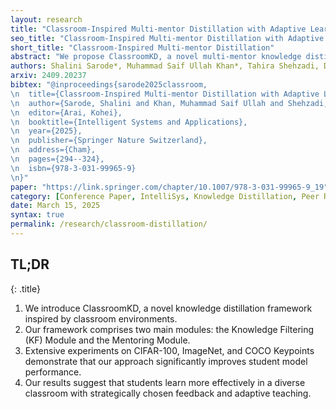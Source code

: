 ```yaml
---
layout: research
title: "Classroom-Inspired Multi-mentor Distillation with Adaptive Learning Strategies"
seo_title: "Classroom-Inspired Multi-mentor Distillation with Adaptive Learning Strategies"
short_title: "Classroom-Inspired Multi-mentor Distillation"
abstract: "We propose ClassroomKD, a novel multi-mentor knowledge distillation framework inspired by classroom environments to enhance knowledge transfer between the student and multiple mentors with different knowledge levels. Unlike traditional methods that rely on fixed mentor-student relationships, our framework dynamically selects and adapts the teaching strategies of diverse mentors based on their effectiveness for each data sample. ClassroomKD comprises two main modules: the Knowledge Filtering (KF) module and the Mentoring module. The KF Module dynamically ranks mentors based on their performance for each input, activating only high-quality mentors to minimize error accumulation and prevent information loss. The Mentoring Module adjusts the distillation strategy by tuning each mentor's influence according to the dynamic performance gap between the student and mentors, effectively modulating the learning pace. Extensive experiments on image classification (CIFAR-100 and ImageNet) and 2D human pose estimation (COCO Keypoints and MPII Human Pose) demonstrate that ClassroomKD outperforms existing knowledge distillation methods for different network architectures. Our results highlight that a dynamic and adaptive approach to mentor selection and guidance leads to more effective knowledge transfer, paving the way for enhanced model performance through distillation."
authors: Shalini Sarode*, Muhammad Saif Ullah Khan*, Tahira Shehzadi, Didier Stricker, Muhammad Zeshan Afzal
arxiv: 2409.20237
bibtex: "@inproceedings{sarode2025classroom,
\n  title={Classroom-Inspired Multi-mentor Distillation with Adaptive Learning Strategies},
\n  author={Sarode, Shalini and Khan, Muhammad Saif Ullah and Shehzadi, Tahira and Stricker, Didier and Afzal, Muhammad Zeshan},
\n  editor={Arai, Kohei},
\n  booktitle={Intelligent Systems and Applications},
\n  year={2025},
\n  publisher={Springer Nature Switzerland},
\n  address={Cham},
\n  pages={294--324},
\n  isbn={978-3-031-99965-9}
\n}"
paper: "https://link.springer.com/chapter/10.1007/978-3-031-99965-9_19"
category: [Conference Paper, IntelliSys, Knowledge Distillation, Peer Ranking, Adaptive Teaching, Image Classification]
date: March 15, 2025
syntax: true
permalink: /research/classroom-distillation/
---
```


<!-- TL;DR -->
## TL;DR
{: .title}

1. We introduce ClassroomKD, a novel knowledge distillation framework inspired by classroom environments.
2. Our framework comprises two main modules: the Knowledge Filtering (KF) Module and the Mentoring Module.
3. Extensive experiments on CIFAR-100, ImageNet, and COCO Keypoints demonstrate that our approach significantly improves student model performance.
4. Our results suggest that students learn more effectively in a diverse classroom with strategically chosen feedback and adaptive teaching.
